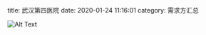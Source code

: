 title: 武汉第四医院 
date: 2020-01-24 11:16:01
category: 需求方汇总




![Alt Text]({static}/images/wuhandisi.png)


